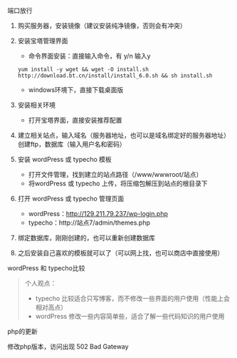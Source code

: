端口放行

1. 购买服务器，安装镜像（建议安装纯净镜像，否则会有冲突）

2. 安装宝塔管理界面

   - 命令界面安装：直接输入命令，有 y/n 输入y

   ```
   yum install -y wget && wget -O install.sh http://download.bt.cn/install/install_6.0.sh && sh install.sh
   ```

   - windows环境下，直接下载桌面版

3. 安装相关环境

   - 打开宝塔界面，直接安装推荐配置

4. 建立相关站点，输入域名（服务器地址，也可以是域名绑定好的服务器地址）创建ftp，数据库（输入用户名和密码）

5. 安装 wordPress 或 typecho 模板

   - 打开文件管理，找到建立的站点路径（/www/wwwroot/站点）
   - 将wordPress 或 typecho 上传，将压缩包解压到站点的根目录下

6. 打开 wordPress 或 typecho 管理页面

   - wordPress：http://129.211.79.237/wp-login.php
   - typecho：http://站点7/admin/themes.php

7. 绑定数据库，刚刚创建的，也可以重新创建数据库

8. 之后安装自己喜欢的模板就可以了（可以网上找，也可以商店中直接使用）

wordPress 和 typecho比较

> 个人观点：
>
> - typecho 比较适合只写博客，而不修改一些界面的用户使用（性能上会相对高点）
> - wordPress 修改一些内容简单些，适合了解一些代码知识的用户使用



php的更新

修改php版本，访问出现 502 Bad Gateway





